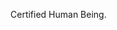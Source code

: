 Certified Human Being.

<!---
SpeedyLlama6126/SpeedyLlama6126 is a ✨ special ✨ repository because its `README.md` (this file) appears on your GitHub profile.
You can click the Preview link to take a look at your changes.
--->
